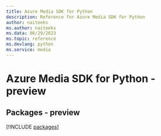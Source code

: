 ```yaml
---
title: Azure Media SDK for Python
description: Reference for Azure Media SDK for Python
author: naiteeks
ms.author: naiteeks
ms.data: 06/29/2023
ms.topic: reference
ms.devlang: python
ms.service: media
---
```

# Azure Media SDK for Python - preview
## Packages - preview
[!INCLUDE [packages](media-index.md)]